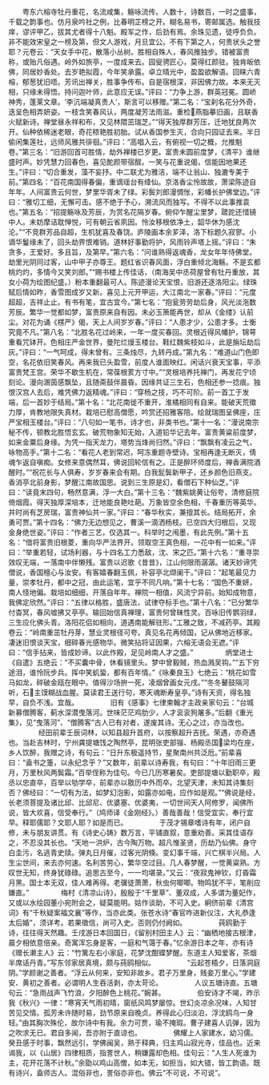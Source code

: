 <!-- { "loadSidebar": true } -->
　　粤东六榕寺牡丹重花，名流咸集，觞咏流传。人数十，诗数百，一时之盛事，千载之韵事也。仿月泉吟社之例，比春明芷榜之开。糊名易书，寄邮属选。触我技痒，谬评甲乙，拔其尤者得十八魁。殿军之作，后劲有焉。余珠见遗，徒呼负负。非不能效宋皇之一榜及第，但文人游戏，月旦宜公。不有下第之人，何贵状头之誉耶？元卷云：“天女手中花，散落小丛树。胜相自殊人，春风推独步。错被富贵称，或贻凡俗遇。岭外如旅亭，一度成来去。园叟骋匠心，莫得红颜驻。独肯皈依佛，同居妙香处。去岁艳拟霞，今年笑承露。卓立晴光中，盈盈欲解语。回睐六青榕，郁葱犹旧唔。芳讯出禅关，胜事争传布。自是宿根深，非因佛力故。本来无灭相，只缘未得悟。持问迦叶师，此意应无误。”评曰：“力争上游，群英冠冕。圆峤神秀，蓬莱文章。‘李沆端凝真贵人’，斯言可以移赠。”第二名：“宝刹名花分外奇，迭呈色相弄妍姿。一枝含笑春风认，两度凝芳法雨滋。重检燕脂摹旧画，且联香火赋新诗。禅堂昼永祥和布，又见林隈茁瑞芝。”“得天独厚群芳压，迁地犹良两次开。仙种依稀迷老眼，奇花秾艳胜初胎。试从香国参生灭，合向只园证去来。半日偷闲集莲社，远师风雅共徘徊。”评曰：“高唱入云，有俯视一切之概，允推魁卷。”第三名：“旧游回首可胜情，劫外禅楼已岁更。富贵未圆前度梦，《清平》谁继盛时声。妙凭慧力回春色，喜见酡颜带宿酲。一笑与花重说偈，信能因地果还生。”评曰：“切合重发，藻不妄抒。中二联尤为雅洁，端不让翁山、独漉专美于前。”第四名：“百花南国得春偏，重谪瑶台有绛仙。京洛香尘怜故故，萧梁陈迹自年年。人间富贵云何世，梦里华胥未了绿。彩鬓刘郎漫惆怅，彩幡长护佛堂边。”评曰：“雅切工细，无懈可击。感不绝于予心，溯流风而独写。不得不以此事推袁也。”第五名：“招提觞咏及芳辰，为赏名花隔岁春。俯仰乍醒尘里梦，蹉跎还惜镜中人。未妨摩诘耽惮悦，可有朝云省夙因。怜汝移根依净土，韶华休为感沈沦。”“不竞群芳品自超，生机犹喜及春饶。庐陵画本余芗泽，洛下标题久寂寥。小谪华鬘缘未了，回头劫界恨难销。道林好事勤将护，风雨铃声塔上摇。”评曰：“朱贪多，王爱好。多且旨，及第早。”第六名：“问谁熟得返魂香，龙女年年侍佛堂。劫里光阴同过客，山中甲子亦尊王。题红省识春风面，浮白重倾北海觞。不是玄都桃灼灼，多情今又笑刘郎。”“赐书楼上传佳话，（南海吴中丞荷屋曾有牡丹重放，其女小荷为绘图纪盛。）粉本重翻最可人。陈迹漫论天宝恨，旧游还逐洛阳尘。绿珠赋后情如昨，香雪图成岁又新。喜见上元开甲运，大江南北一家春。”评曰：“元度超超，吉祥止止。有书有笔，宜古宜今。”第七名：“抱瓮劳劳劫后身，风光淡沲数芳辰。繁华一觉都如梦，富贵原来自有因。未必玉箫能再世，却从《金缕》认前尘。对花为诵《楞严》偈，天上人间岁岁春。”评曰：“人患才少，公患才多。士衡究竟不凡。”第八名：“北胜名花过岭来，一年一度买春回。灵根近得风幡护，锦萼重看咒钵开。色相庄严金世界，曼陀烂熳玉楼台。鞋红魏紫枝如斗，此是旃坛劫后灰。”评曰：“一气呵成，得未曾有。三条烛尽，九转丹成。”第九名：“难道山门色即空，名花依旧笑春风。再来我已头盈雪，前度人谁面映红。闲话兴衰天宝事，平添富贵梵王宫。荣华不歇生机在，常葆根荄方寸中。”“灵根培养托禅门，再发花宁顷刻论。漫向溷茵感飘坠，且随斋鼓伴晨昏。因缘共证三生石，色相还参一捻痕。独恨汉宫人去后，难凭佛力返精魂。”评曰：“穿杨之技，巧不可阶。前一首工于发端，后一首妙于结局。”第十名：“北花南徙不重开，淮橘相同有自来。能破天荒徵力厚，肯教地限失真材。栽培已慰高僧愿，吟赏还招雅客陪。绘就瑞图呈佛座，庄严宝相玉楼台。”评曰：“八句如一笔书，诗才也，非类书也。”第十一名：“漫说南宗秘不传，顿教北胜悟玄玄。破荒物象知无始，入道铅华记去年。富贵黄粱前度梦，如来金粟后身缘。为凭一指天龙力，塔势当烽尚归然。”评曰：“飘飘有凌云之气，咏物高手。”第十二名：“看花人老到常迟，呵冻重题寺壁诗。宝相再逢无断灭，倩魂乍返自嗔痴。女修来意偶然耳，佛说回轮信有之。正是醉环师度后，禅香满院酒醒时。”“祝花长与人俱寿，岁岁春来会有期。白我髭鬓新甲子，还乡颜色旧燕支。香消亭北前身影，梦醒江南故国思。说到三生原是幻，看僧石下种仙芝。”评曰：“读竟末四句，畅然意满，浮一大白。”第十三名：“魏紫姚黄让俗夸，清修庭院倚烟霞。得天独厚深培本，迁地能良艳吐葩。万象皆空余色相，千春重历等英华。并时尚有芝房瑞，富贵神仙共一家。”评曰：“春华秋实，兼擅其长。结局拓开，余勇可贾。”第十四名：“佛力无边想见之，曹溪一滴洒杨枝。已空四大归根后，又现金身绝世姿。”评曰：“作者三艺，仅选其一。科举时之闱墨，有此先例。”第十五名：“借将富贵旧根菱，重向华严法界开。领取空王真色相，一花中有一如来。”评曰：“举重若轻，试场利器，与十四名工力悉敌，沈、宋之匹。”第十六名：“重寻崇效叹无端，一落南中伴懒残。富贵以迟歌《昔昔》，江山何限雨潺潺。诸天妙谛凭僧说，香国檀心与汝安。有客嬉春翻玉佩，补容亭北缬阑干。”评曰：“起笔最见力量，崇孝牡丹，都中之冠，由此运笔，宜乎不同凡响。”第十七名：“国色不重妍，南人怪地偏。栽培如细细，开落自年年。禅院一相值，风流宁异前。始知成物意，我佛定欣然。”评曰：“五律以格胜，盛唐法，试律夺标手也。”第十八名：“已分繁华付杳冥，春风嘘拂又亭亭。输回始信真禅理，富贵何曾昧性灵。百咏旧传鹦羽绿，三生应化佛头青。洛阳花侣如相向，道遇南能解驻形。”工雅之致，不减药亭。其殿卷云：“岭南重茁牡丹芽，慧业灵根径可夸。真见名花再倾国，记从佛地近移家。凄迷旧恨谈天宝，细碎春光感物华。微笑拈将证因果，六榕无语会无遮。”评曰：“信手拈来，皆成妙谛。以此作殿，足见岭南人才之盛。”
　　
　　炳堂进士《自遣》五绝云：“不买囊中骨，休看镜里头。梦中曾毅贼，热血溅吴钩。”“五下穷途泪，谁怜阮步兵。挥中笑虮蛩，都有百年情。”《咏秦良玉》七绝云：“桃花如雪马如龙，碎破金瓯在眼中。值得沙场拚一死，凌烟曾画女元戌。”“冬冬鼙鼓隔河听，石主馍糊战血腥。莫读君王送行句，寒天魂断寿皇亭。”诗有天资，得名独早，自负不浅。宜哉。
　　
　　旧有《感事》七律柬翰才主政亲家句云：“台城新募僧腾客，蓟水深潜曳落河。世味茫茫鸡肋少，人才衮衮狗屠多。”后翻《重光集》，见“曳落河”、“僧腾客”古人已有对者，遂废其诗。无心之过，亦当改也。
　　
　　经田前辈壬辰词林，以知县超升首府，以按察超升吉抚。荣遇，亦奇遇也。当赴吉林时，宁州龚提塘饯之陶然亭，昆明张吏部锴、杨殿丞国梁均在座，乡人饮醉，我赠之诗，有句云：“日升东极遥持节，星聚南州共泛卮。”前辈喜曰：“盍书之箑，以永纪念乎？”又数年，前辈以诗寿我，有句曰：“十年旧雨三更月，万里秋风两鬓霜。”百举侄称为佳句。今已几历寒暑矣。吏部提塘以勤职卒，殿丞以忠直卒，百举以劬学卒，前辈亦以敭历中外而卒。北望天津，未知其诗集刻否？佛经曰：“一切有为法，如梦幻泡影，如露亦如电，应作如是观。”“佛说是经，长老须菩提及诸比邱、比邱尼、优婆塞、优婆夷，一切世间天人阿修罗，闻佛所说，皆大欢喜，信受奉行。”（鸠师译《金刚经》。）善哉善哉！信受宜实，奉行宜早。释耶儒耶？文耶人耶？如是而已。
　　
　　于茂才锡章嗜诗有年，闭户自修，未与朋友讲贯。有《诗史心铸》数万言，平铺直叙，意重劝善。采其佳语存之，不忍没其长也。“天地一洪炉，古今陶万物。超凡惟圣贤，历劫乃仙佛。身守白圭污，名逃青史牍。弹丸日月催，过客光阴倏。变幻事千端，兴亡棋半兴局。人生尘世间，来去亦何速。名利苦劳心，繁华空过目。几人春梦醒，一觉黄粱熟。方叹世无知，终身犹碌碌。追思古至今，一一均堪录。”又云：“夜寂鬼神钦，灯昏霜月黑。国士本无双，佳人难再得。老骥徒萧萧，秋虫何唧唧。物鸣犹不平，笔削应嫌直。”
　　
　　梅村《清凉山诗》，殷殷于“千里草”、董双成，人多谓为董妃作，又或以水绘园董小宛附会之，疑莫能明。姑作谈助，不可入史。絅侪前辈《清宫词》有“千秋疑案福文襄”等作，当亦此类。张苍水诗“春官咋进新仪注，大礼恭逢太后婚”，须详考。若果徵信，尚可入史。否则仍付阙如。
　　
　　莼鸥勤于诗，往往得天然趣。壬戌游日本回国日，《留别村田主人》云：“幽栖地接古根津，晨夕相依意倍亲。奇寓浑忘身是客，一庭和气蔼于春。”忆余游日本之年，亦有诗《赠长濑主人》云：“竹篱左右小家庭，花梦沈酣蝶梦醒。东道主人知爱客，茶烟半席话丹青。”写东邻家居真境，颇与莼鸥相似。
　　
　　“云起苍梧夕，日落洞庭阴。”学颜谢之善者。“浮云从何来，安知非故乡。君子万里身，贱妾万里心。”学建安、黄初之善者。必谓明人生吞活剥，亦太苛论。
　　
　　人议五塘诗直。五塘句云：“急雨战声飞竹浪，夕阳醉色上桃花。”婉甚。
　　
　　伯安诗才不竭，昨示我《秋兴》一律：“寒宵天气雨初晴，窗纸风鸣梦屡惊。世幻炎凉余况味，人知甘苦见交情。孤芳未许随时易，劲节原来自晚贞。养得此心归淡泊，浮沈鸥鸟一身轻。”由其胸次殊伦，故尔诗中有我。余力可贾，瑜不掩瑕。曹子建喜人讥弹，因为之吹求无已。君自多闻，吾亦附于直谅也。
　　
　　佛耀上人家建水，幼习儒。癸丑感于时事，飘然远引，学佛闽吴，熟于释典，归主鸡山寂光寺，佳品也。近来谒我，以《山居》四律相质，指詈世人，稍嫌露却色相。佳句云：“人生人死谁为主，花开花落不计秋。”余勖以鸡山高僧，如本无，如担当，如大错，皆工韵语。既有诗兴，盍师古人。混俗非也，詈俗亦非也。佛云“不可说，不可说”。
　　
